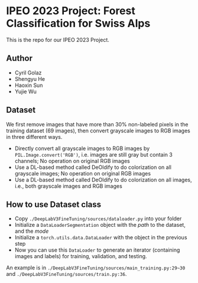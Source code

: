 # IPEO 2023 Project: Forest Classification for Swiss Alps

This is the repo for our IPEO 2023 Project. 

## Author
  - Cyril Golaz
  - Shengyu He
  - Haoxin Sun
  - Yujie Wu

## Dataset
We first remove images that have more than 30% non-labeled pixels in the training dataset (69 images), then convert grayscale images to RGB images in three different ways.
- Directly convert all grayscale images to RGB images by `PIL.Image.convert('RGB')`, i.e. images are still gray but contain 3 channels; No operation on original RGB images
- Use a DL-based method called DeOldify to do colorization on all grayscale images; No operation on original RGB images
- Use a DL-based method called DeOldify to do colorization on all images, i.e., both grayscale images and RGB images

## How to use Dataset class
- Copy `./DeepLabV3FineTuning/sources/dataloader.py` into your folder
- Initialize a `DataLoaderSegmentation` object with the _path_ to the dataset, and the _mode_
- Initialize a `torch.utils.data.DataLoader` with the object in the previous step
- Now you can use this `DataLoader` to generate an iterator (containing images and labels) for training, validation, and testing.
  
An example is in `./DeepLabV3FineTuning/sources/main_training.py:29~30` and  `./DeepLabV3FineTuning/sources/train.py:36`.
